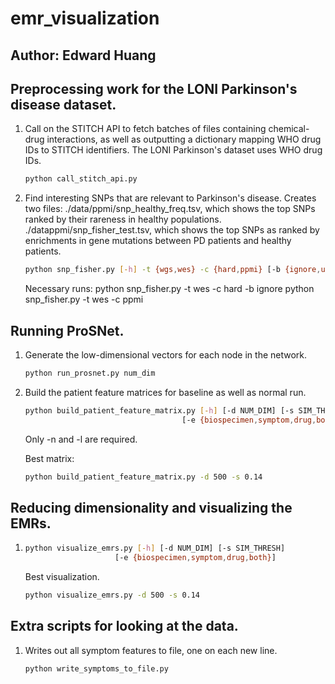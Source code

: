 # emr_visualization
## Author: Edward Huang

## Preprocessing work for the LONI Parkinson's disease dataset.

1.  Call on the STITCH API to fetch batches of files containing chemical-drug
    interactions, as well as outputting a dictionary mapping WHO drug IDs to
    STITCH identifiers. The LONI Parkinson's dataset uses WHO drug IDs.
    
    ```bash
    python call_stitch_api.py
    ```

2.  Find interesting SNPs that are relevant to Parkinson's disease. Creates two
    files: ./data/ppmi/snp_healthy_freq.tsv, which shows the top SNPs ranked
    by their rareness in healthy populations. ./datappmi/snp_fisher_test.tsv,
    which shows the top SNPs as ranked by enrichments in gene mutations between
    PD patients and healthy patients.

    ```bash
    python snp_fisher.py [-h] -t {wgs,wes} -c {hard,ppmi} [-b {ignore,use}]
    ```
    Necessary runs:
    python snp_fisher.py -t wes -c hard -b ignore
    python snp_fisher.py -t wes -c ppmi

## Running ProSNet.

1.  Generate the low-dimensional vectors for each node in the network.

    ```bash
    python run_prosnet.py num_dim
    ```

2.  Build the patient feature matrices for baseline as well as normal run.

    ```bash
    python build_patient_feature_matrix.py [-h] [-d NUM_DIM] [-s SIM_THRESH]
                                       [-e {biospecimen,symptom,drug,both}]
    ```
    Only -n and -l are required.

    Best matrix:
    ```bash
    python build_patient_feature_matrix.py -d 500 -s 0.14
    ```

## Reducing dimensionality and visualizing the EMRs.

1.  
    ```bash
    python visualize_emrs.py [-h] [-d NUM_DIM] [-s SIM_THRESH]
                        [-e {biospecimen,symptom,drug,both}]                                
    ```

    Best visualization.
    ```bash
    python visualize_emrs.py -d 500 -s 0.14
    ```

## Extra scripts for looking at the data.

1.  Writes out all symptom features to file, one on each new line.

    ```bash
    python write_symptoms_to_file.py
    ```